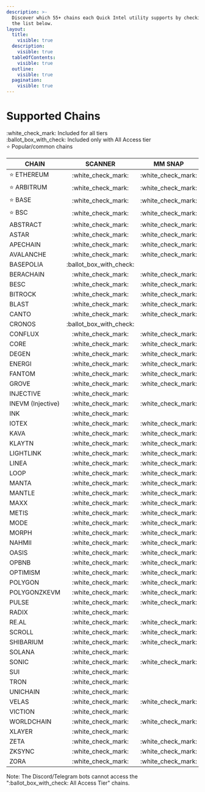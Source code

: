 ```yaml
---
description: >-
  Discover which 55+ chains each Quick Intel utility supports by checking out
  the list below.
layout:
  title:
    visible: true
  description:
    visible: true
  tableOfContents:
    visible: true
  outline:
    visible: true
  pagination:
    visible: true
---
```


# Supported Chains

:white\_check\_mark: Included for all tiers\
:ballot\_box\_with\_check: Included only with All Access tier\
:star: Popular/common chains

| CHAIN             |           SCANNER          |        MM SNAP       |          API         |
| ----------------- | :------------------------: | :------------------: | :------------------: |
| :star: ETHEREUM   |    :white\_check\_mark:    | :white\_check\_mark: | :white\_check\_mark: |
| :star: ARBITRUM   |    :white\_check\_mark:    | :white\_check\_mark: | :white\_check\_mark: |
| :star: BASE       |    :white\_check\_mark:    | :white\_check\_mark: | :white\_check\_mark: |
| :star: BSC        |    :white\_check\_mark:    | :white\_check\_mark: | :white\_check\_mark: |
| ABSTRACT          |    :white\_check\_mark:    | :white\_check\_mark: | :white\_check\_mark: |
| ASTAR             |    :white\_check\_mark:    | :white\_check\_mark: | :white\_check\_mark: |
| APECHAIN          |    :white\_check\_mark:    | :white\_check\_mark: | :white\_check\_mark: |
| AVALANCHE         |    :white\_check\_mark:    | :white\_check\_mark: | :white\_check\_mark: |
| BASEPOLIA         | :ballot\_box\_with\_check: |                      | :white\_check\_mark: |
| BERACHAIN         |    :white\_check\_mark:    | :white\_check\_mark: | :white\_check\_mark: |
| BESC              |    :white\_check\_mark:    | :white\_check\_mark: | :white\_check\_mark: |
| BITROCK           |    :white\_check\_mark:    | :white\_check\_mark: | :white\_check\_mark: |
| BLAST             |    :white\_check\_mark:    | :white\_check\_mark: | :white\_check\_mark: |
| CANTO             |    :white\_check\_mark:    | :white\_check\_mark: | :white\_check\_mark: |
| CRONOS            | :ballot\_box\_with\_check: |                      | :white\_check\_mark: |
| CONFLUX           |    :white\_check\_mark:    | :white\_check\_mark: | :white\_check\_mark: |
| CORE              |    :white\_check\_mark:    | :white\_check\_mark: | :white\_check\_mark: |
| DEGEN             |    :white\_check\_mark:    | :white\_check\_mark: | :white\_check\_mark: |
| ENERGI            |    :white\_check\_mark:    | :white\_check\_mark: | :white\_check\_mark: |
| FANTOM            |    :white\_check\_mark:    | :white\_check\_mark: | :white\_check\_mark: |
| GROVE             |    :white\_check\_mark:    | :white\_check\_mark: | :white\_check\_mark: |
| INJECTIVE         |    :white\_check\_mark:    |                      | :white\_check\_mark: |
| INEVM (Injective) |    :white\_check\_mark:    | :white\_check\_mark: | :white\_check\_mark: |
| INK               |    :white\_check\_mark:    |                      | :white\_check\_mark: |
| IOTEX             |    :white\_check\_mark:    | :white\_check\_mark: | :white\_check\_mark: |
| KAVA              |    :white\_check\_mark:    | :white\_check\_mark: | :white\_check\_mark: |
| KLAYTN            |    :white\_check\_mark:    | :white\_check\_mark: | :white\_check\_mark: |
| LIGHTLINK         |    :white\_check\_mark:    | :white\_check\_mark: | :white\_check\_mark: |
| LINEA             |    :white\_check\_mark:    | :white\_check\_mark: | :white\_check\_mark: |
| LOOP              |    :white\_check\_mark:    | :white\_check\_mark: | :white\_check\_mark: |
| MANTA             |    :white\_check\_mark:    | :white\_check\_mark: | :white\_check\_mark: |
| MANTLE            |    :white\_check\_mark:    | :white\_check\_mark: | :white\_check\_mark: |
| MAXX              |    :white\_check\_mark:    | :white\_check\_mark: | :white\_check\_mark: |
| METIS             |    :white\_check\_mark:    | :white\_check\_mark: | :white\_check\_mark: |
| MODE              |    :white\_check\_mark:    | :white\_check\_mark: | :white\_check\_mark: |
| MORPH             |    :white\_check\_mark:    | :white\_check\_mark: | :white\_check\_mark: |
| NAHMII            |    :white\_check\_mark:    | :white\_check\_mark: | :white\_check\_mark: |
| OASIS             |    :white\_check\_mark:    | :white\_check\_mark: | :white\_check\_mark: |
| OPBNB             |    :white\_check\_mark:    | :white\_check\_mark: | :white\_check\_mark: |
| OPTIMISM          |    :white\_check\_mark:    | :white\_check\_mark: | :white\_check\_mark: |
| POLYGON           |    :white\_check\_mark:    | :white\_check\_mark: | :white\_check\_mark: |
| POLYGONZKEVM      |    :white\_check\_mark:    | :white\_check\_mark: | :white\_check\_mark: |
| PULSE             |    :white\_check\_mark:    | :white\_check\_mark: | :white\_check\_mark: |
| RADIX             |    :white\_check\_mark:    |                      | :white\_check\_mark: |
| RE.AL             |    :white\_check\_mark:    | :white\_check\_mark: | :white\_check\_mark: |
| SCROLL            |    :white\_check\_mark:    | :white\_check\_mark: | :white\_check\_mark: |
| SHIBARIUM         |    :white\_check\_mark:    | :white\_check\_mark: | :white\_check\_mark: |
| SOLANA            |    :white\_check\_mark:    |                      | :white\_check\_mark: |
| SONIC             |    :white\_check\_mark:    | :white\_check\_mark: | :white\_check\_mark: |
| SUI               |    :white\_check\_mark:    |                      | :white\_check\_mark: |
| TRON              |    :white\_check\_mark:    |                      | :white\_check\_mark: |
| UNICHAIN          |    :white\_check\_mark:    |                      | :white\_check\_mark: |
| VELAS             |    :white\_check\_mark:    | :white\_check\_mark: | :white\_check\_mark: |
| VICTION           |    :white\_check\_mark:    |                      | :white\_check\_mark: |
| WORLDCHAIN        |    :white\_check\_mark:    | :white\_check\_mark: | :white\_check\_mark: |
| XLAYER            |    :white\_check\_mark:    |                      | :white\_check\_mark: |
| ZETA              |    :white\_check\_mark:    | :white\_check\_mark: | :white\_check\_mark: |
| ZKSYNC            |    :white\_check\_mark:    | :white\_check\_mark: | :white\_check\_mark: |
| ZORA              |    :white\_check\_mark:    | :white\_check\_mark: | :white\_check\_mark: |

Note:  The Discord/Telegram bots cannot access the ":ballot\_box\_with\_check: All Access Tier" chains.
